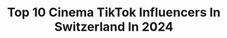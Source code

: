 ---
title: Top 10 Cinema TikTok Influencers In Switzerland In 2024
description: >-
  Find top cinema TikTok influencers in Switzerland in 2024. Most popular hashtags: #viral #switzerland #fyp #schweiz.
platform: TikTok
hits: 12
text_top: Identify the best TikTok profiles on inBeat.
text_bottom: inBeat has 12 TikTok influencers like this in Switzerland for you to pitch.
profiles:
  - username: "daimset"
    fullname: >-
      Daimset
    bio: >-
      24yo 🎂(4/jan.) / Geneva🇨🇭/ Cinema lover ❤️ E-mail Pro: DaimsetPro@gmail.com
    location: "Switzerland"
    followers: 171400
    engagement: 1364
    commentsToLikes: 0.029682
    id: ck84mbdcxmwax0j78ucwkobzu
    verified: false
    hashtags: "#suisse, #storytime, #maman, #humour"
  - username: "andrewveluz"
    fullname: >-
      andrewveluz 
    bio: >-
      🇺🇸 🇵🇭 🇨🇭 Film Director | Cinematographer 🎬🎥🎞
    location: "Switzerland"
    followers: 4887
    engagement: 743
    commentsToLikes: 0.076237
    id: ckamnirqq512a0i78wgrsenzf
    verified: false
    hashtags: "#schweiz, #reaction, #over30, #duet"
  - username: "avr_films"
    fullname: >-
      Andrew Resurreccion
    bio: >-
      Film Director | Cinematography
    location: "Switzerland"
    followers: 4055
    engagement: 346
    commentsToLikes: 0.026718
    id: ckbfftw6lap0m0j23p9gxouzm
    verified: false
    hashtags: "#cinematography, #filmmaking, #musicvideo, #panasonicgh5"
  - username: "alexandre_fpv"
    fullname: >-
      alexandre_fpv
    bio: >-
      Drone FPV Cinematic | Drone Video Creator
    location: "Switzerland"
    followers: 4038
    engagement: 840
    commentsToLikes: 0.023455
    id: ckc927rkhsn730j23h76xmsh1
    verified: false
    hashtags: "#lake, #switzerland, #fyp, #freedom"
  - username: "nimobeauty1"
    fullname: >-
      Makeup & Beauty
    bio: >-
      Click The🔔 q5JCVr
    location: "Switzerland"
    followers: 230400
    engagement: 987
    commentsToLikes: 0.012118
    id: ck9sjq7hi4vxf0j7889bm3uzs
    verified: false
    hashtags: "#movie, #cinema, #moviescene, #1minmovie"
  - username: "sveeneey"
    fullname: >-
      sven.schiefer
    bio: >-
      Longboard Dance/Freestyle Zürich🇨🇭 Thank you for the support and following
    location: "Switzerland"
    followers: 9108
    engagement: 1252
    commentsToLikes: 0.033542
    id: ck900hy5pafpg0j78y5w4593v
    verified: false
    hashtags: "#fyp, #longboardfreestyle, #sveeneey, #spin"
  - username: "hnrmchlgr"
    fullname: >-
      HMG
    bio: >-
      🇨🇭 Gymnast I love photography and filmmaking 18
    location: "Switzerland"
    followers: 11000
    engagement: 1063
    commentsToLikes: 0.043310
    id: ckcv18918nkuw0j23u9yapoen
    verified: false
    hashtags: "#sunset, #filmmaker, #xyzbca, #foryou"
  - username: "raixerofficial"
    fullname: >-
      Use code lost-raixer-ttv🔥🔥
    bio: >-
      ☀️Creator Code☀️ ☀️lost-raixer-ttv☀️ ☀️Mein Twitch☀️
    location: "Switzerland"
    followers: 44800
    engagement: 1285
    commentsToLikes: 0.022057
    id: ckauu37quz27o0j23ibhhdc3z
    verified: false
    hashtags: "#foryoupage, #viral, #roadto50k, #horizon"
  - username: "amavelsardo"
    fullname: >-
      Dear Traveler ®
    bio: >-
      🇨🇭 📍Lausanne
    location: "Switzerland"
    followers: 4650
    engagement: 524
    commentsToLikes: 0.059739
    id: ckbf7gnxdxfwq0j23jbcwaf38
    verified: false
    hashtags: "#swisstourism, #switzerland, #viral, #film"
  - username: "azyzthegoat"
    fullname: >-
      AzyzTheGoat
    bio: >-
      If i reach 10k Follower on Instagram i will give a PS5 away!! Lets Go 💪🏽
    location: "Switzerland"
    followers: 13200
    engagement: 832
    commentsToLikes: 0.034571
    id: ckcpgmxzqh7gd0j23dw7wietv
    verified: false
    hashtags: "#tiktok, #fyp, #acting, #savage"
---